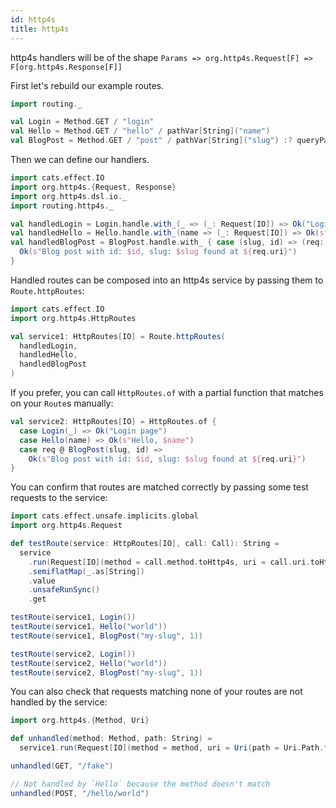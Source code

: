 ```yaml
---
id: http4s
title: http4s
---
```


http4s handlers will be of the shape `Params => org.http4s.Request[F] => F[org.http4s.Response[F]]`

First let's rebuild our example routes.

```scala mdoc
import routing._

val Login = Method.GET / "login"
val Hello = Method.GET / "hello" / pathVar[String]("name")
val BlogPost = Method.GET / "post" / pathVar[String]("slug") :? queryParam[Int]("id")
```

Then we can define our handlers.

```scala mdoc
import cats.effect.IO
import org.http4s.{Request, Response}
import org.http4s.dsl.io._
import routing.http4s._

val handledLogin = Login.handle.with_(_ => (_: Request[IO]) => Ok("Login page"))
val handledHello = Hello.handle.with_(name => (_: Request[IO]) => Ok(s"Hello, $name"))
val handledBlogPost = BlogPost.handle.with_ { case (slug, id) => (req: Request[IO]) =>
  Ok(s"Blog post with id: $id, slug: $slug found at ${req.uri}")
}
```

Handled routes can be composed into an http4s service by passing them to `Route.httpRoutes`:

```scala mdoc
import cats.effect.IO
import org.http4s.HttpRoutes

val service1: HttpRoutes[IO] = Route.httpRoutes(
  handledLogin,
  handledHello,
  handledBlogPost
)
```

If you prefer, you can call `HttpRoutes.of` with a partial function that matches on your `Route`s manually:

```scala mdoc
val service2: HttpRoutes[IO] = HttpRoutes.of {
  case Login(_) => Ok("Login page")
  case Hello(name) => Ok(s"Hello, $name")
  case req @ BlogPost(slug, id) =>
    Ok(s"Blog post with id: $id, slug: $slug found at ${req.uri}")
}
```

You can confirm that routes are matched correctly by passing some test requests to the service:

```scala mdoc
import cats.effect.unsafe.implicits.global
import org.http4s.Request

def testRoute(service: HttpRoutes[IO], call: Call): String =
  service
    .run(Request[IO](method = call.method.toHttp4s, uri = call.uri.toHttp4s))
    .semiflatMap(_.as[String])
    .value
    .unsafeRunSync()
    .get

testRoute(service1, Login())
testRoute(service1, Hello("world"))
testRoute(service1, BlogPost("my-slug", 1))

testRoute(service2, Login())
testRoute(service2, Hello("world"))
testRoute(service2, BlogPost("my-slug", 1))
```

You can also check that requests matching none of your routes are not handled by the service:

```scala mdoc
import org.http4s.{Method, Uri}

def unhandled(method: Method, path: String) =
  service1.run(Request[IO](method = method, uri = Uri(path = Uri.Path.fromString(path)))).value.unsafeRunSync()

unhandled(GET, "/fake")

// Not handled by `Hello` because the method doesn't match
unhandled(POST, "/hello/world")
```
